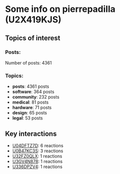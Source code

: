 # Some info on pierrepadilla (U2X419KJS)


## Topics of interest

### Posts: 

Number of posts: 4361

### Topics:

* __posts__: 4361 posts
* __software__: 364 posts
* __community__: 232 posts
* __medical__: 81 posts
* __hardware__: 71 posts
* __design__: 65 posts
* __legal__: 53 posts

## Key interactions 

* [U04DFTZ7D](./U04DFTZ7D.md): 6 reactions
* [U0B47KC3S](./U0B47KC3S.md): 3 reactions
* [U32FZ0QLX](./U32FZ0QLX.md): 1 reactions
* [U3GV4N878](./U3GV4N878.md): 1 reactions
* [U336DPZV4](./U336DPZV4.md): 1 reactions
